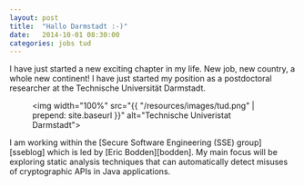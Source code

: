 ```yaml
---
layout: post
title:  "Hallo Darmstadt :-)"
date:   2014-10-01 08:30:00
categories: jobs tud
---
```

I have just started a new exciting chapter in my life. New job, new country, a whole new continent! I have just started 
my position as a postdoctoral researcher at the Technische Universit&auml;t Darmstadt.<figure>
	<img width="100%" src="{{ "/resources/images/tud.png" |  prepend: site.baseurl }}" alt="Technische Univeristat Darmstadt"></img>
</figure>I am working within the [Secure Software Engineering (SSE) group][sseblog] which is led by [Eric Bodden][bodden].
My main focus will be exploring static analysis techniques that can automatically detect misuses of cryptographic APIs
in Java applications. 

[bodden]:    http://bodden.de
[sseblog]:   http://sseblog.ec-spride.de/
